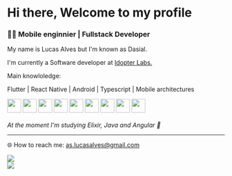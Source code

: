 
 <div> 
 <!-- <img src="https://1010coding.com/wp-content/uploads/2021/12/Mobile-App-developer-3.png" min-width="400px" max-width="400px" width="400px" align="right" alt="Computador"> -->
 </div>


<h1 align="left"> 
 Hi there, Welcome to my profile
</h1>
<h3>
 👨‍💻 Mobile enginnier | Fullstack Developer 
</h3>
<p>
My name is Lucas Alves but I'm known as Dasial.
</p>
<p>
I'm currently a Software developer at <a href="https://www.idopterlabs.com.br/">Idopter Labs.</a>
</p>
Main knowloledge:
<p>Flutter | React Native | Android | Typescript | Mobile architectures</p>
<div>
 <img src="https://cdn.jsdelivr.net/gh/devicons/devicon/icons/typescript/typescript-original.svg"  style="width:32px"/>
 <img src="https://cdn.jsdelivr.net/gh/devicons/devicon/icons/kotlin/kotlin-original.svg" style="width:32px" />
<img src="https://cdn.jsdelivr.net/gh/devicons/devicon/icons/java/java-original.svg" style="width:32px" />
 <img src="https://cdn.jsdelivr.net/gh/devicons/devicon/icons/react/react-original.svg" style="width:32px"  />
 <img src="https://cdn.jsdelivr.net/gh/devicons/devicon/icons/flutter/flutter-original.svg" style="width:32px"  />
<img src="https://cdn.jsdelivr.net/gh/devicons/devicon/icons/nodejs/nodejs-original.svg"style="width:32px" />

 <img src="https://cdn.jsdelivr.net/gh/devicons/devicon/icons/firebase/firebase-plain.svg" style="width:32px"/>
 <img src="https://cdn.jsdelivr.net/gh/devicons/devicon/icons/postgresql/postgresql-original.svg" style="width:32px"/>
 <img src="https://cdn.jsdelivr.net/gh/devicons/devicon/icons/androidstudio/androidstudio-original.svg" style="width:32px" /> 
</div>

</br>
<i>At the moment I'm studying Elixir, Java and Angular 🌱 </i>

<hr/>

🌐 How to reach me: 
 as.lucasalves@gmail.com
 <div>
 <a href="https://www.linkedin.com/in/lucasdasial/" target="blank" alt="Linkedin">
    <img src="https://img.shields.io/badge/-Linkedin-1C1C1C?style=for-the-badge&logo=Linkedin&logoColor=00FFFF&link=https://www.linkedin.com/in/luccasalves/"/>
  </a>
 </div>

<div> 
<img  src="https://github-readme-stats.vercel.app/api/top-langs/?username=lucasdasial&&layout=compact&langs_count=6&theme=dracula"(https://github.com/luccasalves/github-readme-stats) />

<!--  <img  height="160em" src="https://github-readme-stats.vercel.app/api?username=lucasdasial&show_icons=true&theme=dracula" alt="luccasalves"/>  -->

</div>
 

 


   



 

   
 
